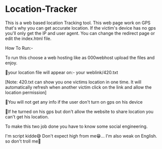 # Location-Tracker
This is a web based location Tracking tool.
This web page work on GPS that's why you can get accurate location.
If the victim's device has no gps you'll only get the IP and user agent.
You can change the redirect page or edit the index.html file.

How To Run:-

To run this choose a web hosting like as 000webhost
upload the files and enjoy.

🔴your location file will appear on:- your weblink/420.txt

[Note: 420.txt can show you one victims location in one time. 
It will automatically refresh when another victim click on the link and allow the location permission]


🚩You will not get any info if the user don't turn on gps on his device 

🚩If he turned on his gps but don't allow the website to share location you can't get his location.

To make this two job done you have to know some social engineering.


I'm script kidde😅 
Don't expect high from me😁...
I'm also weak on English. so don't troll me🤧
